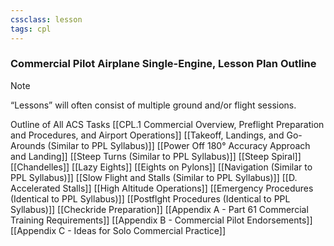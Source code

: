 ```yaml
---
cssclass: lesson
tags: cpl
---
```

### Commercial Pilot Airplane Single-Engine, Lesson Plan Outline
> [!note]
> “Lessons” will often consist of multiple ground and/or flight sessions.

Outline of All ACS Tasks
[[CPL.1 Commercial Overview, Preflight Preparation and Procedures, and Airport Operations]]
[[Takeoff, Landings, and Go-Arounds (Similar to PPL Syllabus)]]
[[Power Off 180° Accuracy Approach and Landing]]
[[Steep Turns (Similar to PPL Syllabus)]]
[[Steep Spiral]]
[[Chandelles]]
[[Lazy Eights]]
[[Eights on Pylons]]
[[Navigation (Similar to PPL Syllabus)]]
[[Slow Flight and Stalls (Similar to PPL Syllabus)]]
[[D. Accelerated Stalls]]
[[High Altitude Operations]]
[[Emergency Procedures (Identical to PPL Syllabus)]]
[[Postflght Procedures (Identical to PPL Syllabus)]]
[[Checkride Preparation]]
[[Appendix A - Part 61 Commercial Training Requirements]]
[[Appendix B - Commercial Pilot Endorsements]]
[[Appendix C - Ideas for Solo Commercial Practice]]